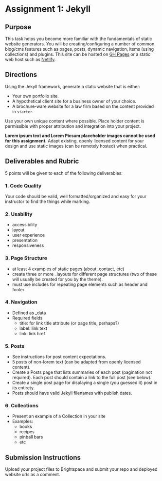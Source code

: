 # Assignment 1: Jekyll
## Purpose
This task helps you become more familiar with the fundamentals of static website generators. You will be creating/configuring a number of common blog/cms features such as pages, posts, dynamic navigation, items (using collections) and plugins. This site can be hosted on [GH Pages](https://pages.github.com/) or a static web host such as [Netlify](https://www.netlify.com/).

## Directions
Using the Jekyll framework, generate a static website that is either:

- Your own portfolio site.
- A hypothetical client site for a business owner of your choice.
- A brochure-ware website for a law firm based on the content provided in `starter`.

Use your own unique content where possible. Place holder content is permissible with proper attribution and integration into your project. 

**Lorem ipsum text and Lorem Picsum placeholder images cannot be used for this assignment.** Adapt existing, openly licensed content for your design and use static images (can be remotely hosted) when practical.

## Deliverables and Rubric
5 points will be given to each of the following deliverables:

### 1. Code Quality
Your code should be valid, well formatted/organized and easy for your instructor to find the things while marking.

### 2. Usability
- accessibility
- layout 
- user experience
- presentation
- responsiveness

### 3. Page Structure
- at least 4 examples of static pages (about, contact, etc)
- create three or more _layouts for different page structures (two of these will usually be created for you by the theme). 
- must use includes for repeating page elements such as header and footer

### 4. Navigation
- Defined as _data
- Required fields
  - title: for link title attribute (or page title, perhaps?)
  - label: link text
  - link: link href

### 5. Posts
- See instructions for post content expectations.
- 5 posts of non-lorem text (can be adapted from openly licensed content). 
- Create a Posts page that lists summaries of each post (pagination not required). Each post should contain a link to the full post (see below).
- Create a single post page for displaying a single (you guessed it) post in its entirety.
- Posts should have valid Jekyll filenames with publish dates.

### 6. Collections
- Present an example of a Collection in your site
- Examples:
  - books
  - recipes
  - pinball bars
  - etc
  
## Submission Instructions
Upload your project files to Brightspace and submit your repo and deployed website urls as a comment.
